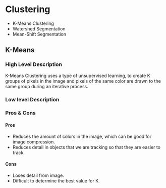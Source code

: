 
# Clustering
* K-Means Clustering
* Watershed Segmentation
* Mean-Shift Segmentation

## K-Means

### High Level Description

K-Means Clustering uses a type of unsupervised learning, to create K groups of pixels in the image and pixels of the same color are drawn to the same group during an iterative process.

### Low level Description



### Pros & Cons

#### Pros
* Reduces the amount of colors in the image, which can be good for image compression.
* Reduces detail in objects that we are tracking so that they are easier to track.

#### Cons
* Loses detail from image.
* Difficult to determine the best value for K.
